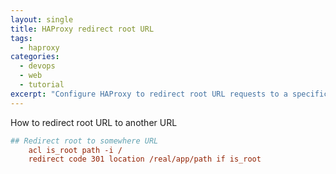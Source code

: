 ```yaml
---
layout: single
title: HAProxy redirect root URL
tags:
  - haproxy
categories:
  - devops
  - web
  - tutorial
excerpt: "Configure HAProxy to redirect root URL requests to a specific application path using ACL rules and redirect directives."
---
```

How to redirect root URL to another URL

```ini
## Redirect root to somewhere URL
    acl is_root path -i /
    redirect code 301 location /real/app/path if is_root
```